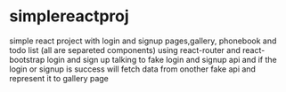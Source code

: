 # simplereactproj
simple react project with login and signup pages,gallery, phonebook and todo list (all are separeted components)
using react-router and react-bootstrap
login and sign up talking to fake login and signup api
and if the login or signup is success will fetch data from onother fake api and represent it to gallery page
